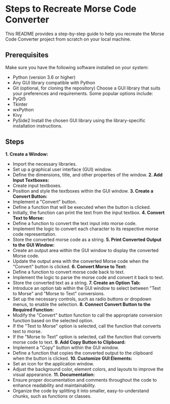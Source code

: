 # Steps to Recreate Morse Code Converter
This README provides a step-by-step guide to help you recreate the Morse Code Converter project from scratch on your local machine.
## Prerequisites
Make sure you have the following software installed on your system:
- Python (version 3.6 or higher)
- Any GUI library compatible with Python
- Git (optional, for cloning the repository)
Choose a GUI library that suits your preferences and requirements. Some popular options include:
- PyQt5
- Tkinter
- wxPython
- Kivy
- PySide2
Install the chosen GUI library using the library-specific installation instructions.
## Steps
**1. Create a Window:**
- Import the necessary libraries.
- Set up a graphical user interface (GUI) window.
- Define the dimensions, title, and other properties of the window.
**2. Add Input Textboxes:**
- Create input textboxes.
- Position and style the textboxes within the GUI window.
**3. Create a Convert Button:**
- Implement a "Convert" button.
- Define a function that will be executed when the button is clicked.
- Initially, the function can print the text from the input textbox.
**4. Convert Text to Morse:**
- Define a function to convert the text input into morse code.
- Implement the logic to convert each character to its respective morse code representation.
- Store the converted morse code as a string.
**5. Print Converted Output to the GUI Window:**
- Create an output area within the GUI window to display the converted Morse code.
- Update the output area with the converted Morse code when the "Convert" button is clicked.
**6. Convert Morse to Text:**
- Define a function to convert morse code back to text.
- Implement the logic to parse the morse code and convert it back to text.
- Store the converted text as a string.
**7. Create an Option Tab:**
- Introduce an option tab within the GUI window to select between "Text to Morse" and "Morse to Text" conversions.
- Set up the necessary controls, such as radio buttons or dropdown menus, to enable the selection.
**8. Connect Convert Button to the Required Function:**
- Modify the "Convert" button function to call the appropriate conversion function based on the selected option.
- If the "Text to Morse" option is selected, call the function that converts text to morse.
- If the "Morse to Text" option is selected, call the function that converts morse code to text.
**9. Add Copy Button to Clipboard:**
- Implement a "Copy" button within the GUI window.
- Define a function that copies the converted output to the clipboard when the button is clicked.
**10. Customize GUI Elements:**
- Set an icon for the application window.
- Adjust the background color, element colors, and layouts to improve the visual appearance.
**11. Documentation:**
- Ensure proper documentation and comments throughout the code to enhance readability and maintainability.
- Organize the code by splitting it into smaller, easy-to-understand chunks, such as functions or classes.






